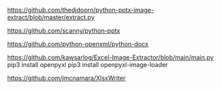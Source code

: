 
https://github.com/thedjdoorn/python-pptx-image-extract/blob/master/extract.py

https://github.com/scanny/python-pptx

https://github.com/python-openxml/python-docx

https://github.com/kawsarlog/Excel-Image-Extractor/blob/main/main.py
pip3 install openpyxl
pip3 install openpyxl-image-loader

https://github.com/jmcnamara/XlsxWriter